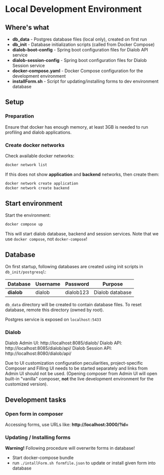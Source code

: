 # Local Development Environment

## Where's what

* **db_data** - Postgres database files (local only), created on first run
* **db_init** - Database initialization scripts (called from Docker Compose)
* **dialob-boot-config** - Spring boot configuration files for Dialob API service
* **dialob-session-config** - Spring boot configuration files for Dialob Session service
* **docker-compose.yaml** - Docker Compose configuration for the development environment
* **installForm.sh** - Script for updating/installing forms to dev environment database

## Setup

### Preparation
Ensure that docker has enough memory, at least 3GB is needed to run profiling and dialob applications.

### Create docker networks
Check available docker networks:
```bash
docker network list
```

If this does not show **application** and **backend** networks, then create them:

```bash
docker network create application
docker network create backend
```

## Start environment

Start the environment:
```bash
docker compose up
```

This will start dialob database, backend and session services. Note that we use `docker compose`, not `docker-compose`!

## Database

On first startup, following databases are created using init scripts in `db_init/postgresql`:

| Database   | Username | Password  | Purpose           |
|------------|----------|-----------|-------------------|
| **dialob** | dialob   | dialob123 | Dialob database   |

`db_data` directory will be created to contain database files. To reset database, remote this directory (owned by root).

Postgres service is exposed on `localhost:5433`

### Dialob 

Dialob Admin UI: http://localhost:8085/dialob/
Dialob API: http://localhost:8085/dialob/api/
Dialob Session API: http://localhost:8080/dialob/api/

Due to UI customization configuration peculiarities, project-specific Composer and Filling UI needs to be started separately and links from Admin UI should not be used. 
(Opening composer from Admin UI will open built-in "vanilla" composer, **not** the live development environment for the customized version).

## Development tasks

### Open form in composer

Accessing forms, use URLs like: **http://localhost:3000/?id=<formName>**

### Updating / Installing forms

**Warning!** Following procedure will overwrite forms in database!

- Start docker-compose bundle
- run `./intallForm.sh formfile.json` to update or install given form into database
